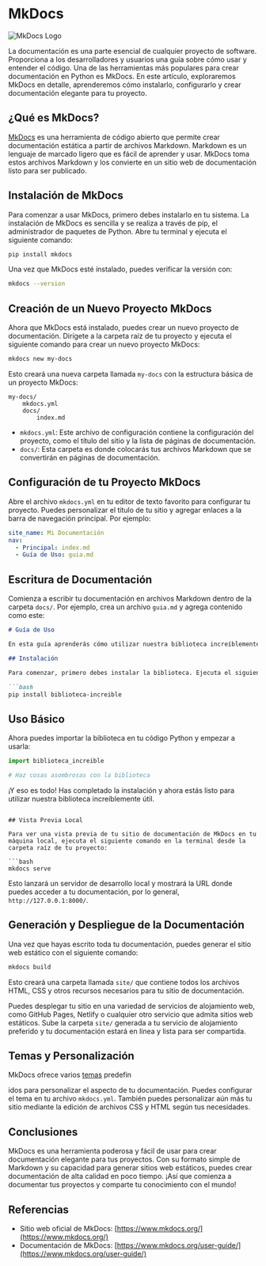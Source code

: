 # MkDocs

![MkDocs Logo](https://www.mkdocs.org/img/logo-text.png)

La documentación es una parte esencial de cualquier proyecto de software. Proporciona a los desarrolladores y usuarios una guía sobre cómo usar y entender el código. Una de las herramientas más populares para crear documentación en Python es MkDocs. En este artículo, exploraremos MkDocs en detalle, aprenderemos cómo instalarlo, configurarlo y crear documentación elegante para tu proyecto.

## ¿Qué es MkDocs?

[MkDocs](https://www.mkdocs.org/) es una herramienta de código abierto que permite crear documentación estática a partir de archivos Markdown. Markdown es un lenguaje de marcado ligero que es fácil de aprender y usar. MkDocs toma estos archivos Markdown y los convierte en un sitio web de documentación listo para ser publicado.

## Instalación de MkDocs

Para comenzar a usar MkDocs, primero debes instalarlo en tu sistema. La instalación de MkDocs es sencilla y se realiza a través de pip, el administrador de paquetes de Python. Abre tu terminal y ejecuta el siguiente comando:

```bash
pip install mkdocs
```

Una vez que MkDocs esté instalado, puedes verificar la versión con:

```bash
mkdocs --version
```

## Creación de un Nuevo Proyecto MkDocs

Ahora que MkDocs está instalado, puedes crear un nuevo proyecto de documentación. Dirígete a la carpeta raíz de tu proyecto y ejecuta el siguiente comando para crear un nuevo proyecto MkDocs:

```bash
mkdocs new my-docs
```

Esto creará una nueva carpeta llamada `my-docs` con la estructura básica de un proyecto MkDocs:

```
my-docs/
    mkdocs.yml
    docs/
        index.md
```

- `mkdocs.yml`: Este archivo de configuración contiene la configuración del proyecto, como el título del sitio y la lista de páginas de documentación.
- `docs/`: Esta carpeta es donde colocarás tus archivos Markdown que se convertirán en páginas de documentación.

## Configuración de tu Proyecto MkDocs

Abre el archivo `mkdocs.yml` en tu editor de texto favorito para configurar tu proyecto. Puedes personalizar el título de tu sitio y agregar enlaces a la barra de navegación principal. Por ejemplo:

```yaml
site_name: Mi Documentación
nav:
  - Principal: index.md
  - Guía de Uso: guia.md
```

## Escritura de Documentación

Comienza a escribir tu documentación en archivos Markdown dentro de la carpeta `docs/`. Por ejemplo, crea un archivo `guia.md` y agrega contenido como este:

```markdown
# Guía de Uso

En esta guía aprenderás cómo utilizar nuestra biblioteca increíblemente útil.

## Instalación

Para comenzar, primero debes instalar la biblioteca. Ejecuta el siguiente comando:

```bash
pip install biblioteca-increible
```

## Uso Básico

Ahora puedes importar la biblioteca en tu código Python y empezar a usarla:

```python
import biblioteca_increible

# Haz cosas asombrosas con la biblioteca
```

¡Y eso es todo! Has completado la instalación y ahora estás listo para utilizar nuestra biblioteca increíblemente útil.
```

## Vista Previa Local

Para ver una vista previa de tu sitio de documentación de MkDocs en tu máquina local, ejecuta el siguiente comando en la terminal desde la carpeta raíz de tu proyecto:

```bash
mkdocs serve
```

Esto lanzará un servidor de desarrollo local y mostrará la URL donde puedes acceder a tu documentación, por lo general, `http://127.0.0.1:8000/`.

## Generación y Despliegue de la Documentación

Una vez que hayas escrito toda tu documentación, puedes generar el sitio web estático con el siguiente comando:

```bash
mkdocs build
```

Esto creará una carpeta llamada `site/` que contiene todos los archivos HTML, CSS y otros recursos necesarios para tu sitio de documentación.

Puedes desplegar tu sitio en una variedad de servicios de alojamiento web, como GitHub Pages, Netlify o cualquier otro servicio que admita sitios web estáticos. Sube la carpeta `site/` generada a tu servicio de alojamiento preferido y tu documentación estará en línea y lista para ser compartida.

## Temas y Personalización

MkDocs ofrece varios [temas](https://www.mkdocs.org/user-guide/styling-your-docs/#using-themes) predefin

idos para personalizar el aspecto de tu documentación. Puedes configurar el tema en tu archivo `mkdocs.yml`. También puedes personalizar aún más tu sitio mediante la edición de archivos CSS y HTML según tus necesidades.

## Conclusiones

MkDocs es una herramienta poderosa y fácil de usar para crear documentación elegante para tus proyectos. Con su formato simple de Markdown y su capacidad para generar sitios web estáticos, puedes crear documentación de alta calidad en poco tiempo. ¡Así que comienza a documentar tus proyectos y comparte tu conocimiento con el mundo!

## Referencias

- Sitio web oficial de MkDocs: [https://www.mkdocs.org/](https://www.mkdocs.org/)
- Documentación de MkDocs: [https://www.mkdocs.org/user-guide/](https://www.mkdocs.org/user-guide/)

